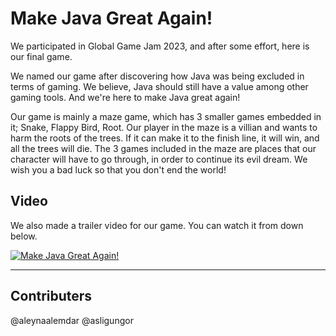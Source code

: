 # Make Java Great Again!
We participated in Global Game Jam 2023, and after some effort, here is our final game.

We named our game after discovering how Java was being excluded in terms of gaming. We believe, Java should still have a value among other gaming tools. And we're here to make Java great again!

Our game is mainly a maze game, which has 3 smaller games embedded in it; Snake, Flappy Bird, Root. Our player in the maze is a villian and wants to harm the roots of the trees. If it can make it to the finish line, it will win, and all the trees will die. 
The 3 games included in the maze are places that our character will have to go through, in order to continue its evil dream. 
We wish you a bad luck so that you don't end the world!

## Video

We also made a trailer video for our game. You can watch it from down below.


[![Make Java Great Again!](https://snipboard.io/jr3BO4.jpg)](https://www.youtube.com/watch?v=WWGPPHXyAvI&t=14s)


 _________________________________________________________________________________________________

## Contributers
@aleynaalemdar
@asligungor

